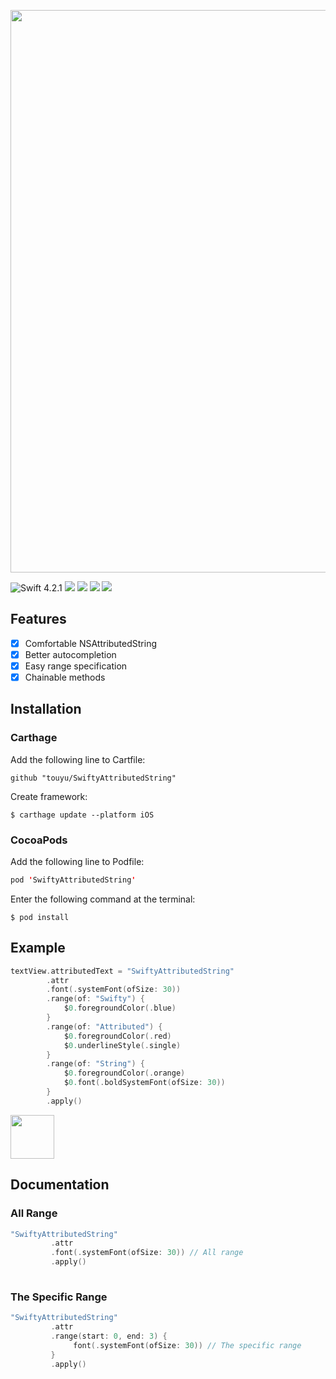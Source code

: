 <p align="center">
  <img src="https://github.com/touyu/SwiftyAttributedString/blob/assets/logo.png" width=900>
</p>

![Swift 4.2.1](https://img.shields.io/badge/Swift-4.2.1-orange.svg)
<img src="https://img.shields.io/badge/platforms-iOS-lightgrey.svg">
<img src="https://img.shields.io/badge/pod-v4.3.1-blue.svg">
<a href="https://github.com/Carthage/Carthage/"><img src="https://img.shields.io/badge/Carthage-compatible-4BC51D.svg?style=flat"></a>
<img src="https://img.shields.io/badge/license-MIT-blue.svg">

## Features
- [x] Comfortable NSAttributedString
- [x] Better autocompletion
- [x] Easy range specification
- [x] Chainable methods

## Installation

### Carthage
Add the following line to Cartfile:
```
github "touyu/SwiftyAttributedString"
```

Create framework:

```
$ carthage update --platform iOS
```

### CocoaPods
Add the following line to Podfile:
```swift
pod 'SwiftyAttributedString'
```

Enter the following command at the terminal:
```
$ pod install
```

## Example

```swift
textView.attributedText = "SwiftyAttributedString"
        .attr
        .font(.systemFont(ofSize: 30))
        .range(of: "Swifty") {
            $0.foregroundColor(.blue)
        }
        .range(of: "Attributed") {
            $0.foregroundColor(.red)
            $0.underlineStyle(.single)
        }
        .range(of: "String") {
            $0.foregroundColor(.orange)
            $0.font(.boldSystemFont(ofSize: 30))
        }
        .apply()
```                        

<img src="https://github.com/touyu/SwiftyAttributedString/blob/assets/001.png" height=70>

## Documentation

### All Range

```swift
"SwiftyAttributedString"
         .attr
         .font(.systemFont(ofSize: 30)) // All range
         .apply()
  
```

### The Specific Range

```swift
"SwiftyAttributedString"
         .attr
         .range(start: 0, end: 3) {
              font(.systemFont(ofSize: 30)) // The specific range
         }
         .apply()
  
```

